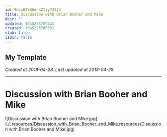 ```yaml
---
id: 9dLwB4YBUdnsZIjy7J3j4
title: Discussion with Brian Booher and Mike
desc: ''
updated: 1645225706331
created: 1645225706331
stub: false
isDir: false
---
```

My Template
---

_Created at 2018-04-28._
_Last updated at 2018-04-28._




---

# Discussion with Brian Booher and Mike


![Discussion with Brian Booher and Mike.jpg](./_resources/Discussion_with_Brian_Booher_and_Mike.resources/Discussion with Brian Booher and Mike.jpg)

